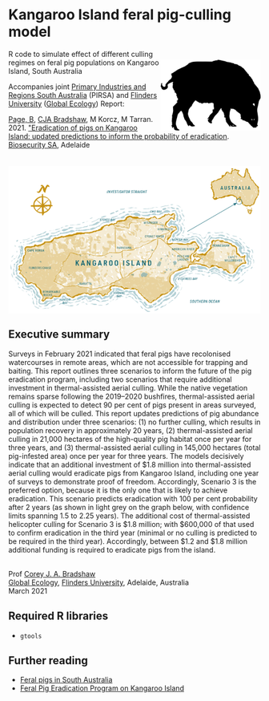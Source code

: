 # Kangaroo Island feral pig-culling model

<img align="right" src="pig.png" alt="feral pig" width="200" style="margin-top: 20px">

R code to simulate effect of different culling regimes on feral pig populations on Kangaroo Island, South Australia

Accompanies joint <a href="https://www.pir.sa.gov.au">Primary Industries and Regions South Australia</a> (PIRSA) and <a href="https://www.flinders.edu.au">Flinders University</a> (<a href="http://globalecologyflinders.com">Global Ecology</a>) Report:

<a href="mailto:bradley.page@sa.gov.au">Page, B<a/>, <a href="mailto:corey.bradshaw@flinders.edu.au">CJA Bradshaw</a>, M Korcz, M Tarran. 2021. <a href="https://pir.sa.gov.au/__data/assets/pdf_file/0004/396643/Updated_predictions_on_the_program_to_eradicate_feral_pigs_from_Kangaroo_Island.pdf">"Eradication of pigs on Kangaroo Island: updated predictions to inform the probability of eradication</a>. <a href="https://www.pir.sa.gov.au/biosecurity">Biosecurity SA</a>, Adelaide
  
<a href="https://www.tourkangarooisland.com.au/"><img align="center" src="KI.png" alt="Kangaroo Island" width="600" style="margin-top: 20px"></a>

## Executive summary
Surveys in February 2021 indicated that feral pigs have recolonised watercourses in remote areas, which are not accessible for trapping and baiting. This report outlines three scenarios to inform the future of the pig eradication program, including two scenarios that require additional investment in thermal-assisted aerial culling. While the native vegetation remains sparse following the 2019–2020 bushfires, thermal-assisted aerial culling is expected to detect 90 per cent of pigs present in areas surveyed, all of which will be culled. This report updates predictions of pig abundance and distribution under three scenarios: (1) no further culling, which results in population recovery in approximately 20 years, (2) thermal-assisted aerial culling in 21,000 hectares of the high-quality pig habitat once per year for three years, and (3) thermal-assisted aerial culling in 145,000 hectares (total pig-infested area) once per year for three years. The models decisively indicate that an additional investment of $1.8 million into thermal-assisted aerial culling would eradicate pigs from Kangaroo Island, including one year of surveys to demonstrate proof of freedom. Accordingly, Scenario 3 is the preferred option, because it is the only one that is likely to achieve eradication. This scenario predicts eradication with 100 per cent probability after 2 years (as shown in light grey on the graph below, with confidence limits spanning 1.5 to 2.25 years). The additional cost of thermal-assisted helicopter culling for Scenario 3 is $1.8 million; with $600,000 of that used to confirm eradication in the third year (minimal or no culling is predicted to be required in the third year). Accordingly, between $1.2 and $1.8 million additional funding is required to eradicate pigs from the island.
  
<br>
Prof <a href="http://scholar.google.com.au/citations?sortby=pubdate&hl=en&user=1sO0O3wAAAAJ&view_op=list_works">Corey J. A. Bradshaw</a> <br>
<a href="http://globalecologyflinders.com" target="_blank">Global Ecology</a>, <a href="http://flinders.edu.au" target="_blank">Flinders University</a>, Adelaide, Australia <br>
March 2021 <br>
  
## Required R libraries
- <code>gtools</code>
  
## Further reading
- <a href="https://www.pir.sa.gov.au/biosecurity/introduced-pest-feral-animals/find_a_pest_animal/pigs">Feral pigs in South Australia</a>
- <a href="https://pir.sa.gov.au/biosecurity/introduced-pest-feral-animals/find_a_pest_animal/pigs/feral_pig_eradication_program_on_kangaroo_island">Feral Pig Eradication Program on Kangaroo Island</a>
